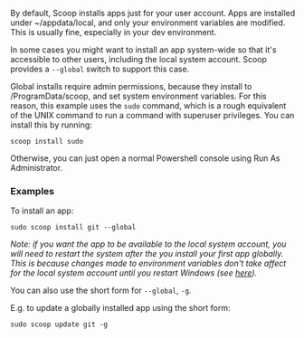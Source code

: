 By default, Scoop installs apps just for your user account. Apps are installed under ~/appdata/local, and only your environment variables are modified. This is usually fine, especially in your dev environment.

In some cases you might want to install an app system-wide so that it's accessible to other users, including the local system account. Scoop provides a `--global` switch to support this case.

Global installs require admin permissions, because they install to /ProgramData/scoop, and set system environment variables. For this reason, this example uses the `sudo` command, which is a rough equivalent of the UNIX command to run a command with superuser privileges. You can install this by running:

    scoop install sudo

Otherwise, you can just open a normal Powershell console using Run As Administrator.

### Examples
To install an app:

    sudo scoop install git --global

*Note: if you want the app to be available to the local system account, you will need to restart the system after the you install your first app globally. This is because changes made to environment variables don't take affect for the local system account until you restart Windows (see [here](http://support.microsoft.com/kb/821761)).*

You can also use the short form for `--global`, `-g`.

E.g. to update a globally installed app using the short form:

    sudo scoop update git -g







